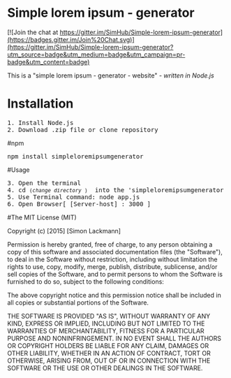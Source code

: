 # Simple lorem ipsum - generator

[![Join the chat at https://gitter.im/SimHub/Simple-lorem-ipsum-generator](https://badges.gitter.im/Join%20Chat.svg)](https://gitter.im/SimHub/Simple-lorem-ipsum-generator?utm_source=badge&utm_medium=badge&utm_campaign=pr-badge&utm_content=badge)

This is a "simple lorem ipsum - generator - website" - <em>written in Node.js</em>

# Installation
<pre>1. Install Node.js  
2. Download .zip file or clone repository  
</pre>  
#npm  
<pre>npm install simpleloremipsumgenerator</pre>

#Usage
<pre>3. Open the terminal
4. cd <small>(<em>change directory</em> )</small>  into the 'simpleloremipsumgenerator folder
5. Use Terminal command: node app.js
6. Open Browser[ [Server-host] : 3000 ]  
</pre>
#The MIT License (MIT)
 
 Copyright (c) [2015] [Simon Lackmann]
 
 Permission is hereby granted, free of charge, to any person obtaining a copy
 of this software and associated documentation files (the "Software"), to deal
 in the Software without restriction, including without limitation the rights
 to use, copy, modify, merge, publish, distribute, sublicense, and/or sell
 copies of the Software, and to permit persons to whom the Software is
 furnished to do so, subject to the following conditions:
 
 The above copyright notice and this permission notice shall be included in all
 copies or substantial portions of the Software.
 
 THE SOFTWARE IS PROVIDED "AS IS", WITHOUT WARRANTY OF ANY KIND, EXPRESS OR
 IMPLIED, INCLUDING BUT NOT LIMITED TO THE WARRANTIES OF MERCHANTABILITY,
 FITNESS FOR A PARTICULAR PURPOSE AND NONINFRINGEMENT. IN NO EVENT SHALL THE
 AUTHORS OR COPYRIGHT HOLDERS BE LIABLE FOR ANY CLAIM, DAMAGES OR OTHER
 LIABILITY, WHETHER IN AN ACTION OF CONTRACT, TORT OR OTHERWISE, ARISING FROM,
 OUT OF OR IN CONNECTION WITH THE SOFTWARE OR THE USE OR OTHER DEALINGS IN THE
 SOFTWARE.